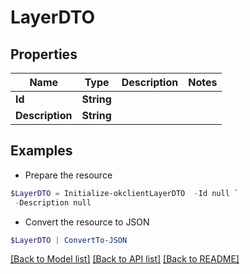 # LayerDTO
## Properties

Name | Type | Description | Notes
------------ | ------------- | ------------- | -------------
**Id** | **String** |  | 
**Description** | **String** |  | 

## Examples

- Prepare the resource
```powershell
$LayerDTO = Initialize-okclientLayerDTO  -Id null `
 -Description null
```

- Convert the resource to JSON
```powershell
$LayerDTO | ConvertTo-JSON
```

[[Back to Model list]](../README.md#documentation-for-models) [[Back to API list]](../README.md#documentation-for-api-endpoints) [[Back to README]](../README.md)

